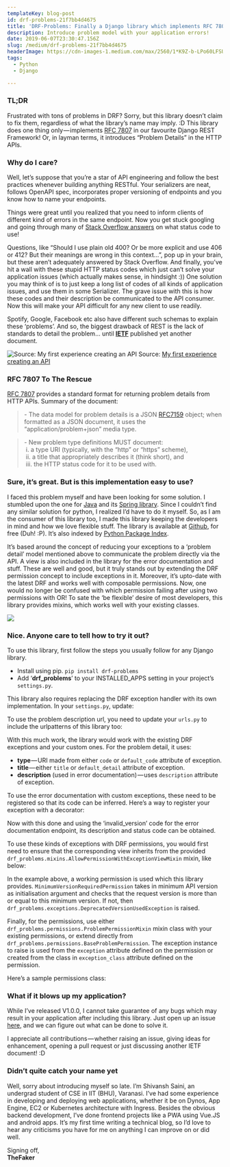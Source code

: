 ```yaml
---
templateKey: blog-post
id: drf-problems-21f7bb4d4675
title: 'DRF-Problems: Finally a Django library which implements RFC 7807!'
description: Introduce problem model with your application errors!
date: 2019-06-07T23:30:47.156Z
slug: /medium/drf-problems-21f7bb4d4675
headerImage: https://cdn-images-1.medium.com/max/2560/1*K9Z-b-LPo60LFSUkl-mrUg.png
tags:
  - Python
  - Django

---
```


### TL;DR

Frustrated with tons of problems in DRF? Sorry, but this library doesn’t claim to fix them, regardless of what the library’s name may imply. :D This library does one thing only — implements [RFC 7807](https://tools.ietf.org/html/rfc7807) in our favourite Django REST Framework! Or, in layman terms, it introduces “Problem Details” in the HTTP APIs.

### Why do I care?

Well, let’s suppose that you’re a star of API engineering and follow the best practices whenever building anything RESTful. Your serializers are neat, follows OpenAPI spec, incorporates proper versioning of endpoints and you know how to name your endpoints.

Things were great until you realized that you need to inform clients of different kind of errors in the same endpoint. Now you get stuck googling and going through many of [Stack Overflow answers](https://stackoverflow.com/questions/3050518/what-http-status-response-code-should-i-use-if-the-request-is-missing-a-required/3050561) on what status code to use!

Questions, like “Should I use plain old 400? Or be more explicit and use 406 or 412? But their meanings are wrong in this context…”, pop up in your brain, but these aren’t adequately answered by Stack Overflow. And finally, you’ve hit a wall with these stupid HTTP status codes which just can’t solve your application issues (which actually makes sense, in hindsight :)) One solution you may think of is to just keep a long list of codes of all kinds of application issues, and use them in some Serializer. The grave issue with this is how these codes and their description be communicated to the API consumer. Now this will make your API difficult for any new client to use readily.

Spotify, Google, Facebook etc also have different such schemas to explain these ‘problems’. And so, the biggest drawback of REST is the lack of standards to detail the problem… until [**IETF**](https://en.wikipedia.org/wiki/Internet_Engineering_Task_Force) published yet another document.

![Source: [My first experience creating an API](https://restful.io/making-my-first-api-using-python-flask-8d7d83e45e36)](https://cdn-images-1.medium.com/max/800/0*cxZnaB23L0HaJVVo)
Source: [My first experience creating an API](https://restful.io/making-my-first-api-using-python-flask-8d7d83e45e36)

### RFC 7807 To The Rescue

[RFC 7807](https://tools.ietf.org/html/rfc7807) provides a standard format for returning problem details from HTTP APIs. Summary of the document:

> \- The data model for problem details is a JSON [RFC7159](https://tools.ietf.org/html/rfc7159) object; when formatted as a JSON document, it uses the “application/problem+json” media type.

> \- New problem type definitions MUST document:  
>  i. a type URI (typically, with the “http” or “https” scheme),  
>  ii. a title that appropriately describes it (think short), and  
>  iii. the HTTP status code for it to be used with.

### Sure, it’s great. But is this implementation easy to use?

I faced this problem myself and have been looking for some solution. I stumbled upon the one for [Java](https://github.com/zalando/problem) and its [Spring library](https://github.com/zalando/problem-spring-web). Since I couldn’t find any similar solution for python, I realized I’d have to do it myself. So, as I am the consumer of this library too, I made this library keeping the developers in mind and how we love flexible stuff. The library is available at [Github](https://github.com/shivanshs9/drf-problems/), for free (Duh! :P). It’s also indexed by [Python Package Index](https://pypi.org/project/drf-problems/).

It’s based around the concept of reducing your exceptions to a ‘problem detail’ model mentioned above to communicate the problem directly via the API. A view is also included in the library for the error documentation and stuff. These are well and good, but it truly stands out by extending the DRF permission concept to include exceptions in it. Moreover, it’s upto-date with the latest DRF and works well with composable permissions. Now, one would no longer be confused with which permission failing after using two permissions with OR! To sate the ‘be flexible’ desire of most developers, this library provides mixins, which works well with your existing classes.

![](https://cdn-images-1.medium.com/max/800/0*DeouEsZ9-pifZvvd)

### Nice. Anyone care to tell how to try it out?

To use this library, first follow the steps you usually follow for any Django library.

*   Install using pip. `pip install drf-problems`
*   Add ‘**drf\_problems**’ to your INSTALLED\_APPS setting in your project’s `settings.py`.

This library also requires replacing the DRF exception handler with its own implementation. In your `settings.py`, update:

To use the problem description url, you need to update your `urls.py` to include the urlpatterns of this library too:

With this much work, the library would work with the existing DRF exceptions and your custom ones. For the problem detail, it uses:

*   **type** — URI made from either `code` or `default_code` attribute of exception.
*   **title** — either `title` or `default_detail` attribute of exception.
*   **description** (used in error documentation) — uses `description` attribute of exception.

To use the error documentation with custom exceptions, these need to be registered so that its code can be inferred. Here’s a way to register your exception with a decorator:

Now with this done and using the ‘invalid\_version’ code for the error documentation endpoint, its description and status code can be obtained.

To use these kinds of exceptions with DRF permissions, you would first need to ensure that the corresponding view inherits from the provided `drf_problems.mixins.AllowPermissionWithExceptionViewMixin` mixin, like below:

In the example above, a working permission is used which this library provides. `MinimumVersionRequiredPermission` takes in minimum API version as initialisation argument and checks that the request version is more than or equal to this minimum version. If not, then `drf_problems.exceptions.DeprecatedVersionUsedException` is raised.

Finally, for the permissions, use either `drf_problems.permissions.ProblemPermissionMixin` mixin class with your existing permissions, or extend directly from `drf_problems.permissions.BaseProblemPermission`. The exception instance to raise is used from the `exception` attribute defined on the permission or created from the class in `exception_class` attribute defined on the permission.

Here’s a sample permissions class:

### What if it blows up my application?

While I’ve released V1.0.0, I cannot take guarantee of any bugs which may result in your application after including this library. Just open up an issue [here](https://github.com/shivanshs9/drf-problems/issues/new), and we can figure out what can be done to solve it.

I appreciate all contributions — whether raising an issue, giving ideas for enhancement, opening a pull request or just discussing another IETF document! :D

### Didn’t quite catch your name yet

Well, sorry about introducing myself so late. I’m Shivansh Saini, an undergrad student of CSE in IIT (BHU), Varanasi. I’ve had some experience in developing and deploying web applications, whether it be on Dynos, App Engine, EC2 or Kubernetes architecture with Ingress. Besides the obvious backend development, I’ve done frontend projects like a PWA using Vue.JS and android apps. It’s my first time writing a technical blog, so I’d love to hear any criticisms you have for me on anything I can improve on or did well.

Signing off,   
**TheFaker**